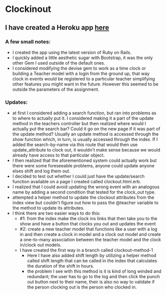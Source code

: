 # Clockinout
## I have created a Heroku app [here](https://clockinout.herokuapp.com/)

### A few small notes:
- I created the app using the latest version of Ruby on Rails.
- I quickly added a little aesthetic sugar with Bootstrap, it was the only other Gem I used outside of the default ones.
- I considered modifying the devise gem to work as a time clock or building a Teacher model with a login from the ground up, that way clock in events would be registered to a particular teacher simplifying other features you might want in the future. However this seemed to be outside the parameters of the assignment.
### Updates:
- at first I considered adding a search function, but ran into problems as to where to actually put it. I considered making it a part of the update method in the teachers controller but then realized where would I actually put the search bar? Could it go on the new page if it was part of the update method? Usually an update method is accessed through the show function which, in turn, is usually accessed through the index. If I added the search-by-name via this route that would then use update_attribute to clock out, it wouldn't make sense because we would already have access to that particular object.
- I then realized that the aforementioned system could actually work but there were some foreseeable problems, anyone could update anyone elses shift and log them out.
- I decided to test out whether I could just have the update/search function available on a page I created called clockout.html.erb.
- I realized that I could avoid updating the wrong event with an analogous name by adding a second condition that tested for the clock_out type.
- attempted a helper method to update the clockout attributes from the index view but couldn't figure out how to pass the @teacher variable to the method to update its attributes.
- I think there are two easier ways to do this:
  - #1: from the index make the clock ins links that then take you to the show and have a button that clocks you out and updates the event
  - #2: create a new teacher model that functions like a user with a log in and then create a clock in model and a clock out model and create a one-to-many association between the teacher model and the clock in/clock out models.
  - I have created the first way in a branch called clockout-method-1
    - Here I have also added shift length by utilizing a helper method called shift length that can be called in the index that calculates the duration of the shift in hours.
    - the problem I see with this method is it is kind of long winded and redundant; the user has to go to the log and then click the punch out button next to their name, their is also no way to validate if the person clocking out is the person who clocked in. 
